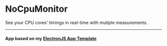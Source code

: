 # NoCpuMonitor

See your CPU cores' timings in real-time with mutiple measurements.


---


#### App based on my [ElectronJS App Template](https://github.com/TheNolle/ElectronJS-Template-App)

